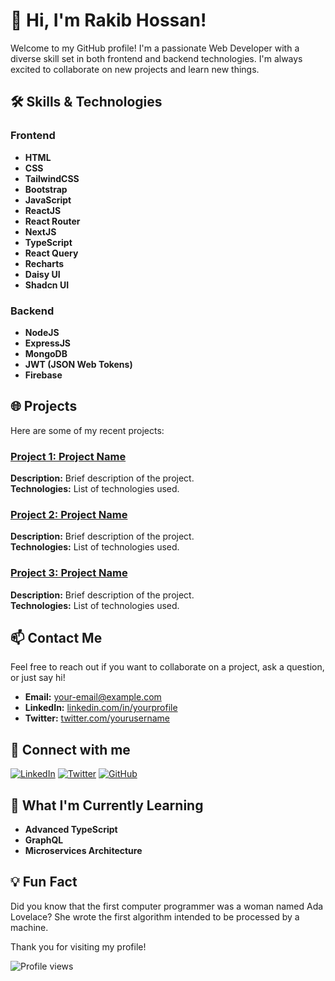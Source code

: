 # 👋 Hi, I'm Rakib Hossan!

Welcome to my GitHub profile! I'm a passionate Web Developer with a diverse skill set in both frontend and backend technologies. I'm always excited to collaborate on new projects and learn new things.

## 🛠️ Skills & Technologies

### Frontend
- **HTML**
- **CSS**
- **TailwindCSS**
- **Bootstrap**
- **JavaScript**
- **ReactJS**
- **React Router**
- **NextJS**
- **TypeScript**
- **React Query**
- **Recharts**
- **Daisy UI**
- **Shadcn UI**

### Backend
- **NodeJS**
- **ExpressJS**
- **MongoDB**
- **JWT (JSON Web Tokens)**
- **Firebase**

## 🌐 Projects

Here are some of my recent projects:

### [Project 1: Project Name](https://github.com/yourusername/project1)
**Description:** Brief description of the project.  
**Technologies:** List of technologies used.

### [Project 2: Project Name](https://github.com/yourusername/project2)
**Description:** Brief description of the project.  
**Technologies:** List of technologies used.

### [Project 3: Project Name](https://github.com/yourusername/project3)
**Description:** Brief description of the project.  
**Technologies:** List of technologies used.

## 📫 Contact Me

Feel free to reach out if you want to collaborate on a project, ask a question, or just say hi!

- **Email:** [your-email@example.com](mailto:your-email@example.com)
- **LinkedIn:** [linkedin.com/in/yourprofile](https://linkedin.com/in/yourprofile)
- **Twitter:** [twitter.com/yourusername](https://twitter.com/yourusername)

## 🔗 Connect with me

[![LinkedIn](https://img.shields.io/badge/LinkedIn-blue?style=flat&logo=linkedin)](https://linkedin.com/in/yourprofile)
[![Twitter](https://img.shields.io/badge/Twitter-blue?style=flat&logo=twitter)](https://twitter.com/yourusername)
[![GitHub](https://img.shields.io/badge/GitHub-black?style=flat&logo=github)](https://github.com/yourusername)

## 🌱 What I'm Currently Learning

- **Advanced TypeScript**
- **GraphQL**
- **Microservices Architecture**

## 💡 Fun Fact

Did you know that the first computer programmer was a woman named Ada Lovelace? She wrote the first algorithm intended to be processed by a machine.

Thank you for visiting my profile!

![Profile views](https://komarev.com/ghpvc/?username=yourusername&color=green)
